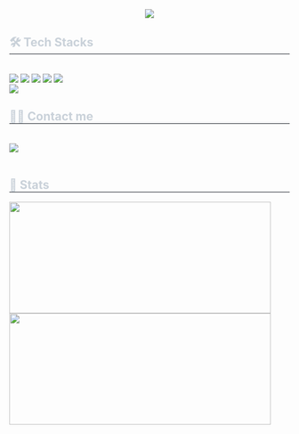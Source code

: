 <div align= "center">
    <img src="https://capsule-render.vercel.app/api?type=waving&color=3c5277&height=240&section=header&text=goodchoi's&fontColor=ffffff&fontSize=90&animation=fadeIn&fontAlignY=38&descAlignY=51&descAlign=62"/>
    </div>
    <div style="text-align: left;">
    <h2 style="border-bottom: 1px solid #21262d; color: #c9d1d9;"> 🛠️ Tech Stacks </h2> <br> 
    <div style="margin: ; text-align: left;" "text-align: left;"> <img src="https://img.shields.io/badge/Java-007396?style=flat-square&logo=Java&logoColor=white">
          <img src="https://img.shields.io/badge/Spring-6DB33F?style=flat-square&logo=Spring&logoColor=white">
          <img src="https://img.shields.io/badge/Spring Boot-6DB33F?style=flat-square&logo=Spring Boot&logoColor=white">
          <img src="https://img.shields.io/badge/MySQL-4479A1?style=flat-square&logo=MySQL&logoColor=white">
          <img src="https://img.shields.io/badge/Jenkins-D24939?style=flat-square&logo=Jenkins&logoColor=white">
          <br/><img src="https://img.shields.io/badge/Docker-2496ED?style=flat-square&logo=Docker&logoColor=white">
          </div>
    </div>
    <div style="text-align: left;">
    <h2 style="border-bottom: 1px solid #21262d; color: #c9d1d9;"> 🧑‍💻 Contact me </h2> <br> 
    <div style="text-align: left;"> <a href=mailto:> <img src="https://img.shields.io/badge/Gmail-EA4335?style=flat-square&logo=Gmail&logoColor=white&link=mailto:jangu3384@gmail.com"> </a>
          </div>  <br> 
    <div style="text-align: left;">  </div> 
    </div>
    <div style="text-align: left;"> 
    <h2 style="border-bottom: 1px solid #21262d; color: #c9d1d9;"> 🏅 Stats </h2> <div style="text-align: left;"><img src="https://github-readme-stats.vercel.app/api?username=goodchoi&bg_color=180,ffffff,00000000&title_color=000000&text_color=000000" 
      style="width:470px; height:200px;" /> <img src="https://github-readme-stats.vercel.app/api/top-langs/?username=goodchoi&layout=compact&bg_color=180,ffffff,00000000&title_color=000000&text_color=000000" style="width:470px; height:200px;" /> 
    </div> 
    </div>
    
